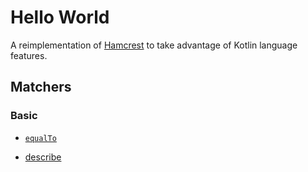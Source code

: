 # Hello World

A reimplementation of [Hamcrest](https://hamcrest.org/) to take advantage of Kotlin language features.

## Matchers

### Basic

- [`equalTo`](matchers/equalTo.md)

- [describe](describe.html)